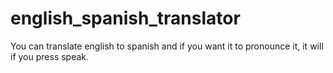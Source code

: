 # english_spanish_translator
You can translate english to spanish and if you want it to pronounce it, it will if you press speak.

